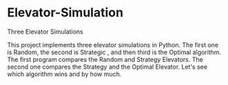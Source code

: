 # Elevator-Simulation
Three Elevator Simulations


This project implements three elevator simulations in Python. The first one is Random, the second is Strategic , and then third is the Optimal algorithm. The first program compares the Random and Strategy Elevators. The second one compares the Strategy and the Optimal Elevator. Let's see which algorithm wins and by how much.  
